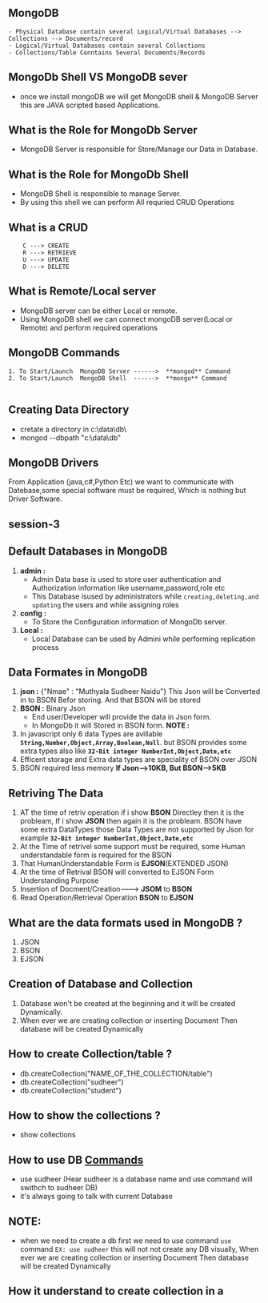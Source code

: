 ## MongoDB

```t
- Physical Database contain several Logical/Virtual Databases --> Collections --> Documents/record 
- Logical/Virtual Databases contain several Collections
- Collections/Table Conntains Several Documents/Records
```
## MongoDb Shell VS MongoDB sever
- once we install mongoDB we will get  MongoDB shell & MongoDB Server this are JAVA scripted based Applications.

## What is the Role for MongoDb Server
- MongoDB Server is responsible for Store/Manage our Data in Database.

## What is the Role for MongoDb Shell
- MongoDB Shell is responsible to manage Server. 
- By using  this shell  we can perform All requried CRUD Operations 
## What is a CRUD
```t
    C ---> CREATE
    R ---> RETRIEVE
    U ---> UPDATE
    D ---> DELETE
```
## What is Remote/Local server
- MongoDB server can be either Local or remote.
- Using MongoDB shell we can connect mongoDB server(Local or Remote) and perform required operations 

## MongoDB Commands
```t
1. To Start/Launch  MongoDB Server ------>  **mongod** Command
2. To Start/Launch  MongoDB Shell  ------>  **mongo** Command


```
## Creating Data Directory
- cretate a directory in c:\\data\\db\\
- mongod --dbpath "c:\data\db"
## MongoDB Drivers
From Application (java,c#,Python Etc) we want to communicate with Datebase,some special software must be required, Which is nothing but Driver Software.

## session-3

## Default Databases in MongoDB
1. **admin :**  
   - Admin Data base is used to store user authentication and Authorization information like username,password,role etc
   - This Database isused by administrators while `creating,deleting,and updating` the users and while assigning roles
2. **config :** 
   - To Store the Configuration information of MongoDb server.
3. **Local :** 
   - Local Database can be used by Admini while performing replication process

## Data Formates in MongoDB

1. **json :** {"Nmae" : "Muthyala Sudheer Naidu"} This Json will be Converted in to BSON Befor storing. And that BSON will be stored
2. **BSON :** Binary Json 
    - End user/Developer will provide the data in Json form.
    - In MongoDb it will Stored in BSON form. 
**NOTE :** 
1. In javascript only 6 data Types are avillable **`String,Number,Object,Array,Boolean,Null`**. but BSON provides some extra types also like **`32-Bit integer NumberInt,Object,Date,etc`**
2.  Efficent storage and Extra data types are  speciality of BSON over JSON
3. BSON required less memory **If Json-->10KB, But BSON-->5KB**
## Retriving The Data
1. AT the time of retriv operation if i show **BSON** Directley then it is the probleam, If i show **JSON** then again it is the probleam. BSON have some extra DataTypes those Data Types are not supported by Json for example **`32-Bit integer NumberInt,Object,Date,etc`**
2. At the Time of retrivel some support must be required, some Human understandable form is required for the BSON
3. That HumanUnderstandable Form is **EJSON**(EXTENDED JSON)
4. At the time of Retrival BSON will converted to EJSON Form Understanding Purpose
5. Insertion of Docment/Creation---> **JSOM** to **BSON**
6. Read Operation/Retrieval Operation **BSON** to **EJSON**

## What are the data formats used in MongoDB ?
1. JSON
2. BSON
3. EJSON

## Creation of Database and Collection
1. Database won't be created at the beginning and it will be created Dynamically.
2. When ever we are creating collection or inserting Document Then database will be created Dynamically

## How to create Collection/table ?
- db.createCollection("NAME_OF_THE_COLLECTION/table")
- db.createCollection("sudheer")
- db.createCollection("student")

## How to show the collections ?
- show collections

## How to use DB [Commands](https://github.com/sudheermuthyala/mDB/blob/main/mDB_Commands.md)
- use sudheer (Hear sudheer is a database name and use command will swithch to sudheer DB)
- it's always going to talk with current Database 

## NOTE: 
- when we need to create a db first we need to use command `use` command `EX: use sudheer` this will not not create any DB visually, When ever we are creating collection or inserting Document Then database will be created Dynamically
## How it understand to create collection in a 



    






